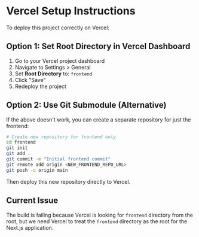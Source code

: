 # Vercel Setup Instructions

To deploy this project correctly on Vercel:

## Option 1: Set Root Directory in Vercel Dashboard

1. Go to your Vercel project dashboard
2. Navigate to Settings > General
3. Set **Root Directory** to: `frontend`
4. Click "Save"
5. Redeploy the project

## Option 2: Use Git Submodule (Alternative)

If the above doesn't work, you can create a separate repository for just the frontend:

```bash
# Create new repository for frontend only
cd frontend
git init
git add .
git commit -m "Initial frontend commit"
git remote add origin <NEW_FRONTEND_REPO_URL>
git push -u origin main
```

Then deploy this new repository directly to Vercel.

## Current Issue

The build is failing because Vercel is looking for `frontend` directory from the root, but we need Vercel to treat the `frontend` directory as the root for the Next.js application.